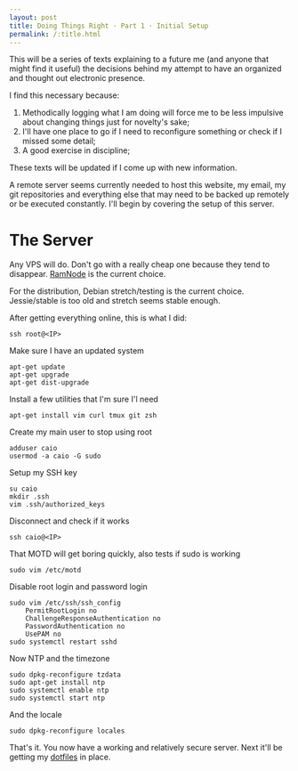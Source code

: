 ```yaml
---
layout: post
title: Doing Things Right · Part 1 · Initial Setup
permalink: /:title.html
---
```


This will be a series of texts explaining to a future me (and anyone that might find it useful) the decisions behind my attempt to have an organized and thought out electronic presence.

I find this necessary because:

1. Methodically logging what I am doing will force me to be less impulsive about changing things just for novelty's sake;
2. I'll have one place to go if I need to reconfigure something or check if I missed some detail;
3. A good exercise in discipline;

These texts will be updated if I come up with new information.

A remote server seems currently needed to host this website, my email, my git repositories and everything else that may need to be backed up remotely or be executed constantly. I'll begin by covering the setup of this server.

The Server
===

Any VPS will do. Don't go with a really cheap one because they tend to disappear. [RamNode](https://ramnode.com/) is the current choice.

For the distribution, Debian stretch/testing is the current choice. Jessie/stable is too old and stretch seems stable enough.

After getting everything online, this is what I did:

    ssh root@<IP>

Make sure I have an updated system

    apt-get update
    apt-get upgrade
    apt-get dist-upgrade

Install a few utilities that I'm sure I'l need

    apt-get install vim curl tmux git zsh

Create my main user to stop using root

    adduser caio
    usermod -a caio -G sudo

Setup my SSH key

    su caio
    mkdir .ssh
    vim .ssh/authorized_keys

Disconnect and check if it works

    ssh caio@<IP>

That MOTD will get boring quickly, also tests if sudo is working

    sudo vim /etc/motd

Disable root login and password login

    sudo vim /etc/ssh/ssh_config
        PermitRootLogin no
        ChallengeResponseAuthentication no
        PasswordAuthentication no
        UsePAM no
    sudo systemctl restart sshd

Now NTP and the timezone

    sudo dpkg-reconfigure tzdata
    sudo apt-get install ntp
    sudo systemctl enable ntp
    sudo systemctl start ntp

And the locale

    sudo dpkg-reconfigure locales

That's it. You now have a working and relatively secure server. Next it'll be getting my [dotfiles](https://git.caioalonso.com/dotphiles/) in place.
